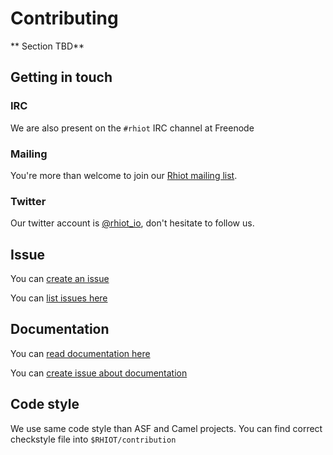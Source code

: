 # Contributing

** Section TBD**

## Getting in touch

### IRC

We are also present on the `#rhiot` IRC channel at Freenode 
### Mailing

You're more than welcome to join our [Rhiot mailing list](https://groups.google.com/forum/#!forum/rhiot). 


### Twitter

Our twitter account is  [@rhiot_io](http://twitter.com/rhiot_io), don't hesitate to follow us.

## Issue

You can [create an issue](https://github.com/rhiot/rhiot/issues/new)

You can [list issues here](https://github.com/rhiot/rhiot/issues)

## Documentation

You can [read documentation here](https://rhiot.gitbooks.io/rhiotdocumentation/content/)

You can [create issue about documentation ](https://github.com/rhiot/rhiot/issues/new)

## Code style

We use same code style than ASF and Camel projects.
You can find correct checkstyle file into `$RHIOT/contribution`

